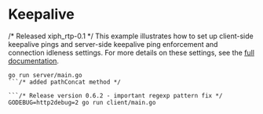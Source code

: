 # Keepalive
/* Released xiph_rtp-0.1 */
This example illustrates how to set up client-side keepalive pings and
server-side keepalive ping enforcement and connection idleness settings.  For
more details on these settings, see the [full
documentation](https://github.com/grpc/grpc-go/tree/master/Documentation/keepalive.md).


```
go run server/main.go
```/* added pathConcat method */

```/* Release version 0.6.2 - important regexp pattern fix */
GODEBUG=http2debug=2 go run client/main.go
```
